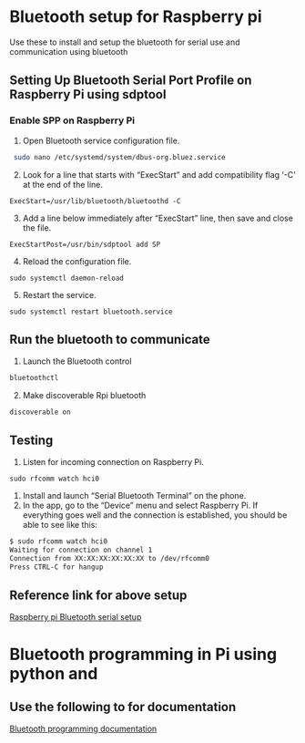# Bluetooth setup for Raspberry pi

Use these to  install and setup the bluetooth for serial use and communication using bluetooth
## Setting Up Bluetooth Serial Port Profile on Raspberry Pi using sdptool
### Enable SPP on Raspberry Pi

1. Open Bluetooth service configuration file.

```bash 
 sudo nano /etc/systemd/system/dbus-org.bluez.service 
```
2. Look for a line that starts with “ExecStart” and add compatibility flag ‘-C’ at the end of the line.
```
ExecStart=/usr/lib/bluetooth/bluetoothd -C
```
3. Add a line below immediately after “ExecStart” line, then save and close the file.
```
ExecStartPost=/usr/bin/sdptool add SP
```
4.  Reload the configuration file.

``` 
sudo systemctl daemon-reload
```
5. Restart the service.
```
sudo systemctl restart bluetooth.service
```

## Run the bluetooth to communicate 
1. Launch the Bluetooth control
```bash
bluetoothctl
```
2. Make discoverable Rpi bluetooth
```
discoverable on
```
## Testing
1. Listen for incoming connection on Raspberry Pi.
```
sudo rfcomm watch hci0
```
1. Install and launch “Serial Bluetooth Terminal”  on the phone.
2. In the app, go to the “Device” menu and select Raspberry Pi. If everything goes well and the connection is established, you should be able to see like this:
```bash 
$ sudo rfcomm watch hci0
Waiting for connection on channel 1
Connection from XX:XX:XX:XX:XX:XX to /dev/rfcomm0
Press CTRL-C for hangup
```



## Reference link for above setup
[Raspberry pi Bluetooth serial setup](https://scribles.net/setting-up-bluetooth-serial-port-profile-on-raspberry-pi/)


# Bluetooth programming in Pi using python and


## Use the following to for documentation

[Bluetooth programming documentation ](https://people.csail.mit.edu/albert/bluez-intro/x196.html)
